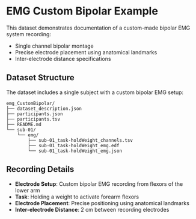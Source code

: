 # EMG Custom Bipolar Example

This dataset demonstrates documentation of a custom-made bipolar EMG system recording:
- Single channel bipolar montage
- Precise electrode placement using anatomical landmarks
- Inter-electrode distance specifications

## Dataset Structure

The dataset includes a single subject with a custom bipolar EMG setup:

```
emg_CustomBipolar/
├── dataset_description.json
├── participants.json
├── participants.tsv
├── README.md
└── sub-01/
    └── emg/
        ├── sub-01_task-holdWeight_channels.tsv
        ├── sub-01_task-holdWeight_emg.edf
        └── sub-01_task-holdWeight_emg.json
```

## Recording Details

- **Electrode Setup**: Custom bipolar EMG recording from flexors of the lower arm
- **Task**: Holding a weight to activate forearm flexors
- **Electrode Placement**: Precise positioning using anatomical landmarks
- **Inter-electrode Distance**: 2 cm between recording electrodes 